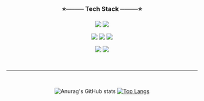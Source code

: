 <div align="center">

<h3>⭐──── Tech Stack ────⭐</h3>
<p><img src="https://img.shields.io/badge/java-007396?style=for-the-badge&logo=java&logoColor=white"> 
      <img src="https://img.shields.io/badge/python-3776AB?style=for-the-badge&logo=python&logoColor=white"></p>

<p><img src="https://img.shields.io/badge/html5-E34F26?style=for-the-badge&logo=html5&logoColor=white"> 
    <img src="https://img.shields.io/badge/css-1572B6?style=for-the-badge&logo=css3&logoColor=white"> 
      <img src="https://img.shields.io/badge/javascript-F7DF1E?style=for-the-badge&logo=javascript&logoColor=black"></p>

<p><img src="https://img.shields.io/badge/oracle-F80000?style=for-the-badge&logo=oracle&logoColor=white"> 
     <img src="https://img.shields.io/badge/mysql-4479A1?style=for-the-badge&logo=mysql&logoColor=white"></p>
     
<br>
<hr>
<br>

![Anurag's GitHub stats](https://github-readme-stats.vercel.app/api?username=Kbigstar&show_icons=true&theme=github_dark)
[![Top Langs](https://github-readme-stats.vercel.app/api/top-langs/?username=Kbigstar&theme=github_dark)](https://github.com/anuraghazra/github-readme-stats)


</div>
